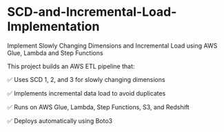 # SCD-and-Incremental-Load-Implementation
Implement Slowly Changing Dimensions and Incremental Load using AWS Glue, Lambda and Step Functions


This project builds an AWS ETL pipeline that:

✅ Uses SCD 1, 2, and 3 for slowly changing dimensions

✅ Implements incremental data load to avoid duplicates

✅ Runs on AWS Glue, Lambda, Step Functions, S3, and Redshift

✅ Deploys automatically using Boto3
